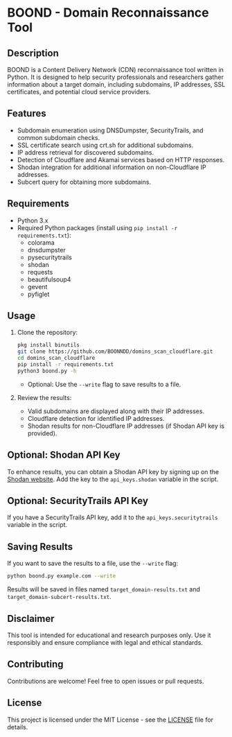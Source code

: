 # BOOND - Domain Reconnaissance Tool

## Description
BOOND is a Content Delivery Network (CDN) reconnaissance tool written in Python. It is designed to help security professionals and researchers gather information about a target domain, including subdomains, IP addresses, SSL certificates, and potential cloud service providers.

## Features
- Subdomain enumeration using DNSDumpster, SecurityTrails, and common subdomain checks.
- SSL certificate search using crt.sh for additional subdomains.
- IP address retrieval for discovered subdomains.
- Detection of Cloudflare and Akamai services based on HTTP responses.
- Shodan integration for additional information on non-Cloudflare IP addresses.
- Subcert query for obtaining more subdomains.

## Requirements
- Python 3.x
- Required Python packages (install using `pip install -r requirements.txt`):
  - colorama
  - dnsdumpster
  - pysecuritytrails
  - shodan
  - requests
  - beautifulsoup4
  - gevent
  - pyfiglet

## Usage
1. Clone the repository:
   ```bash
   pkg install binutils
   git clone https://github.com/BOONNDD/domins_scan_cloudflare.git
   cd domins_scan_cloudflare
   pip install -r requirements.txt
   python3 boond.py -h
   ```

   - Optional: Use the `--write` flag to save results to a file.

4. Review the results:
   - Valid subdomains are displayed along with their IP addresses.
   - Cloudflare detection for identified IP addresses.
   - Shodan results for non-Cloudflare IP addresses (if Shodan API key is provided).

## Optional: Shodan API Key
To enhance results, you can obtain a Shodan API key by signing up on the [Shodan website](https://www.shodan.io/). Add the key to the `api_keys.shodan` variable in the script.

## Optional: SecurityTrails API Key
If you have a SecurityTrails API key, add it to the `api_keys.securitytrails` variable in the script.

## Saving Results
If you want to save the results to a file, use the `--write` flag:
```bash
python boond.py example.com --write
```

Results will be saved in files named `target_domain-results.txt` and `target_domain-subcert-results.txt`.

## Disclaimer
This tool is intended for educational and research purposes only. Use it responsibly and ensure compliance with legal and ethical standards.

## Contributing
Contributions are welcome! Feel free to open issues or pull requests.

## License
This project is licensed under the MIT License - see the [LICENSE](LICENSE) file for details.
